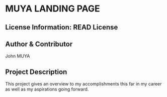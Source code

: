 MUYA LANDING PAGE
===

License Information: READ License
---

Author & Contributor
-----------
John MUYA

Project Description
---------
This project gives an overview to my accomplishments this far in my career as well as my aspirations going forward.
